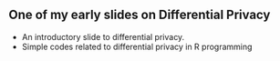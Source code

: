 ## One of my early slides on Differential Privacy
* An introductory slide to differential privacy.
* Simple codes related to differential privacy in R programming
